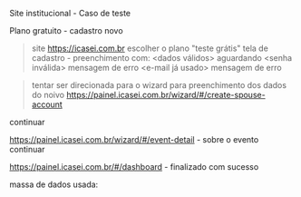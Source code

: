 Site institucional - Caso de teste

Plano gratuito - cadastro novo
>site https://icasei.com.br <clicar em planos> escolher o plano "teste grátis" 
> tela de cadastro - preenchimento com:
  <dados válidos> aguardando
  <senha inválida> mensagem de erro
  <e-mail já usado> mensagem de erro

> tentar ser direcionada para o wizard para preenchimento dos dados do noivo
https://painel.icasei.com.br/wizard/#/create-spouse-account
<nome noivo>
<email noivo> continuar

https://painel.icasei.com.br/wizard/#/event-detail - sobre o evento
<data do casamento>
<endereco do site> continuar

https://painel.icasei.com.br/#/dashboard - finalizado com sucesso


massa de dados usada:

